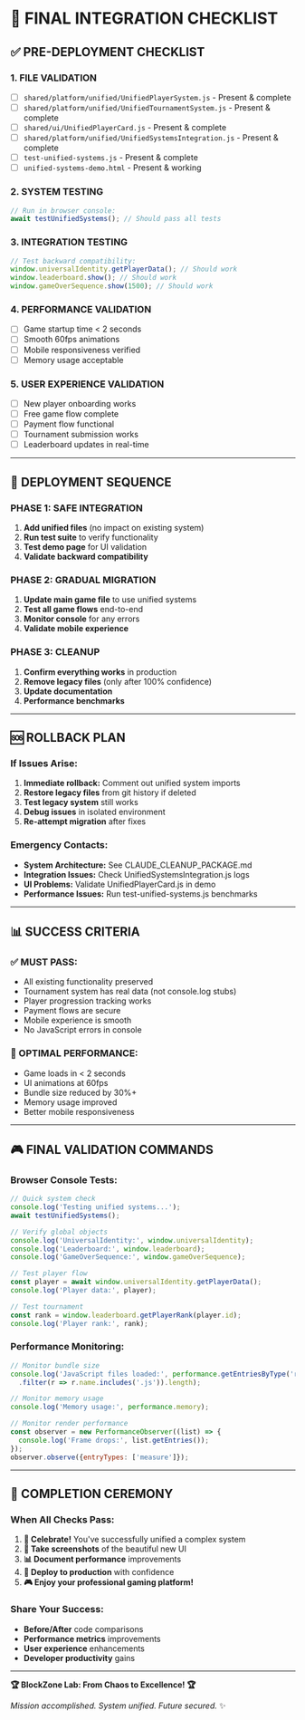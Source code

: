 # 🚀 FINAL INTEGRATION CHECKLIST

## ✅ PRE-DEPLOYMENT CHECKLIST

### **1. FILE VALIDATION**
- [ ] `shared/platform/unified/UnifiedPlayerSystem.js` - Present & complete
- [ ] `shared/platform/unified/UnifiedTournamentSystem.js` - Present & complete  
- [ ] `shared/ui/UnifiedPlayerCard.js` - Present & complete
- [ ] `shared/platform/unified/UnifiedSystemsIntegration.js` - Present & complete
- [ ] `test-unified-systems.js` - Present & complete
- [ ] `unified-systems-demo.html` - Present & working

### **2. SYSTEM TESTING**
```javascript
// Run in browser console:
await testUnifiedSystems(); // Should pass all tests
```

### **3. INTEGRATION TESTING**
```javascript
// Test backward compatibility:
window.universalIdentity.getPlayerData(); // Should work
window.leaderboard.show(); // Should work
window.gameOverSequence.show(1500); // Should work
```

### **4. PERFORMANCE VALIDATION**
- [ ] Game startup time < 2 seconds
- [ ] Smooth 60fps animations
- [ ] Mobile responsiveness verified
- [ ] Memory usage acceptable

### **5. USER EXPERIENCE VALIDATION**
- [ ] New player onboarding works
- [ ] Free game flow complete
- [ ] Payment flow functional
- [ ] Tournament submission works
- [ ] Leaderboard updates in real-time

---

## 🔄 DEPLOYMENT SEQUENCE

### **PHASE 1: SAFE INTEGRATION**
1. **Add unified files** (no impact on existing system)
2. **Run test suite** to verify functionality
3. **Test demo page** for UI validation
4. **Validate backward compatibility**

### **PHASE 2: GRADUAL MIGRATION**
1. **Update main game file** to use unified systems
2. **Test all game flows** end-to-end
3. **Monitor console** for any errors
4. **Validate mobile experience**

### **PHASE 3: CLEANUP**
1. **Confirm everything works** in production
2. **Remove legacy files** (only after 100% confidence)
3. **Update documentation**
4. **Performance benchmarks**

---

## 🆘 ROLLBACK PLAN

### **If Issues Arise:**
1. **Immediate rollback:** Comment out unified system imports
2. **Restore legacy files** from git history if deleted
3. **Test legacy system** still works
4. **Debug issues** in isolated environment
5. **Re-attempt migration** after fixes

### **Emergency Contacts:**
- **System Architecture:** See CLAUDE_CLEANUP_PACKAGE.md
- **Integration Issues:** Check UnifiedSystemsIntegration.js logs
- **UI Problems:** Validate UnifiedPlayerCard.js in demo
- **Performance Issues:** Run test-unified-systems.js benchmarks

---

## 📊 SUCCESS CRITERIA

### **✅ MUST PASS:**
- All existing functionality preserved
- Tournament system has real data (not console.log stubs)
- Player progression tracking works
- Payment flows are secure
- Mobile experience is smooth
- No JavaScript errors in console

### **🎯 OPTIMAL PERFORMANCE:**
- Game loads in < 2 seconds
- UI animations at 60fps
- Bundle size reduced by 30%+
- Memory usage improved
- Better mobile responsiveness

---

## 🎮 FINAL VALIDATION COMMANDS

### **Browser Console Tests:**
```javascript
// Quick system check
console.log('Testing unified systems...');
await testUnifiedSystems();

// Verify global objects
console.log('UniversalIdentity:', window.universalIdentity);
console.log('Leaderboard:', window.leaderboard);
console.log('GameOverSequence:', window.gameOverSequence);

// Test player flow
const player = await window.universalIdentity.getPlayerData();
console.log('Player data:', player);

// Test tournament
const rank = window.leaderboard.getPlayerRank(player.id);
console.log('Player rank:', rank);
```

### **Performance Monitoring:**
```javascript
// Monitor bundle size
console.log('JavaScript files loaded:', performance.getEntriesByType('resource')
  .filter(r => r.name.includes('.js')).length);

// Monitor memory usage
console.log('Memory usage:', performance.memory);

// Monitor render performance
const observer = new PerformanceObserver((list) => {
  console.log('Frame drops:', list.getEntries());
});
observer.observe({entryTypes: ['measure']});
```

---

## 🎉 COMPLETION CEREMONY

### **When All Checks Pass:**
1. **🎊 Celebrate!** You've successfully unified a complex system
2. **📸 Take screenshots** of the beautiful new UI
3. **📊 Document performance** improvements
4. **🚀 Deploy to production** with confidence
5. **🎮 Enjoy your professional gaming platform!**

### **Share Your Success:**
- **Before/After** code comparisons
- **Performance metrics** improvements  
- **User experience** enhancements
- **Developer productivity** gains

---

**🏆 BlockZone Lab: From Chaos to Excellence! 🏆**

*Mission accomplished. System unified. Future secured.* ✨
